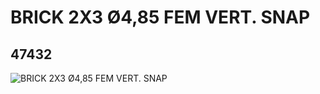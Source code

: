 # BRICK 2X3 Ø4,85 FEM VERT. SNAP
## 47432
![BRICK 2X3 Ø4,85 FEM VERT. SNAP](https://lc-www-live-s.legocdn.com/media/bricks/5/2/4218079.jpg)